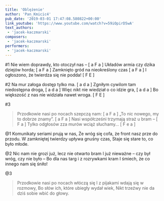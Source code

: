 ```yaml
---
title: 'Oblężenie'
author: 'Pan_Kmicic4'
pub_date: '2019-03-01 17:47:08.580822+00:00'
link_youtube: 'https://www.youtube.com/watch?v=59iOpirD5wA'
text_authors:
 - 'jacek-kaczmarski'
composers:
 - 'jacek-kaczmarski'
performers:
 - 'jacek-kaczmarski'
---
```


#1
Nie wiem doprawdy, kto otoczył nas – [ a F a ]
Układów armia czy dzika dziejów horda; [ a F a ]
Zamknięto gród na nieokreślony czas [ a F a ]
I ogłoszono, że twierdza się nie podda! [ F E ]

#2
Na mur załoga dostęp tylko ma. [ a d a ]
Zgniłym cywilom tam niedostępna droga, [ a d a ]
Więc nikt nie wiedział o co idzie gra, [ a d a ]
Bo większość z nas nie widziała nawet wroga. [ F E ]

#3
>Przodkowie nasi po nocach szepczą nam: [ a F a ]
>„To nic nowego, my to dobrze znamy”. [ a F a ]
>Nasi współcześni trzymają straż u bram – [ F a ]
>Tylko odgłosów zza murów wciąż słuchamy… [ F e a ]

@1
Komunikaty seriami prują w nas,
Że wróg się cofa, że front nasz prze do przodu.
W zamkniętej twierdzy upływa gnuśny czas,
Staje się stare to, co było młode.

@2
Nic nam nie grozi już, lecz nie otwarto bram
I już nieważne – czy był wróg, czy nie było –
Bo dla nas targ i z rozrywkami kram
I śmiech, że co innego nam się śniło!

@3
>Przodkowie nasi po nocach włóczą się
>I z pijakami wdają się w rozmowy,
>Bo słów ich, które ubiegły wydał wiek,
>Nikt trzeźwy nie da dziś sobie wbić do głowy.